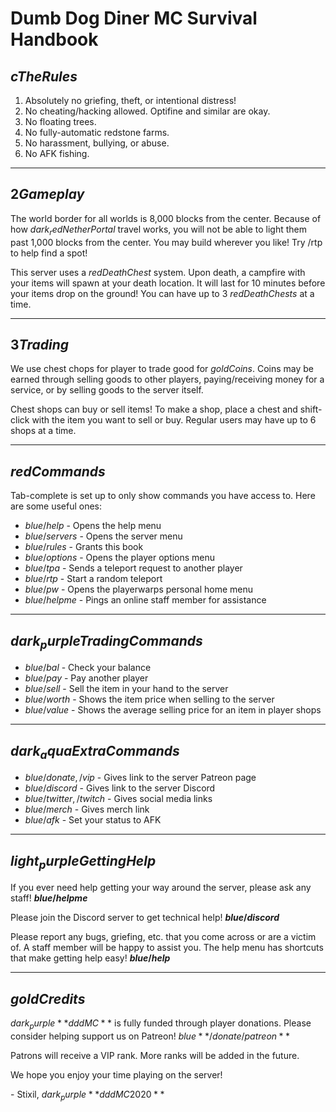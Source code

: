 # Dumb Dog Diner MC Survival Handbook

## $c The Rules$

1. Absolutely no griefing, theft, or intentional distress!
2. No cheating/hacking allowed. Optifine and similar are okay.
3. No floating trees.
4. No fully-automatic redstone farms.
5. No harassment, bullying, or abuse.
6. No AFK fishing.

---

## $2 Gameplay$

The world border for all worlds is 8,000 blocks from the center. Because of how
$dark_red Nether Portal$ travel works, you will not be able to light them past 1,000 blocks
from the center. You may build wherever you like! Try /rtp to help find a spot!

This server uses a $red Death Chest$ system. Upon death, a campfire with your items
will spawn at your death location. It will last for 10 minutes before your items
drop on the ground! You can have up to 3 $red Death Chests$ at a time.

---

## $3 Trading$

We use chest chops for player to trade good for $gold Coins$. Coins may be
earned through selling goods to other players, paying/receiving money for a
service, or by selling goods to the server itself.

Chest shops can buy or sell items! To make a shop, place a chest and shift-click
with the item you want to sell or buy. Regular users may have up to 6 shops at a
time.

---

## $red Commands$

Tab-complete is set up to only show commands you have access to. Here are some
useful ones:

- $blue /help$ - Opens the help menu
- $blue /servers$ - Opens the server menu
- $blue /rules$ - Grants this book
- $blue /options$ - Opens the player options menu
- $blue /tpa$ - Sends a teleport request to another player
- $blue /rtp$ - Start a random teleport
- $blue /pw$ - Opens the playerwarps personal home menu
- $blue /helpme$ - Pings an online staff member for assistance

---

## $dark_purple Trading Commands$

- $blue /bal$ - Check your balance
- $blue /pay$ - Pay another player
- $blue /sell$ - Sell the item in your hand to the server
- $blue /worth$ - Shows the item price when selling to the server
- $blue /value$ - Shows the average selling price for an item in player shops

---

## $dark_aqua Extra Commands$

- $blue /donate, /vip$ - Gives link to the server Patreon page
- $blue /discord$ - Gives link to the server Discord
- $blue /twitter, /twitch$ - Gives social media links
- $blue /merch$ - Gives merch link
- $blue /afk$ - Set your status to AFK

---

## $light_purple Getting Help$

If you ever need help getting your way around the server, please ask any staff!
**$blue /helpme$**

Please join the Discord server to get technical help! **$blue /discord$**

Please report any bugs, griefing, etc. that you come across or are a victim of.
A staff member will be happy to assist you. The help menu has shortcuts that
make getting help easy! **$blue /help$**

---

## $gold Credits$

$dark_purple **dddMC**$ is fully funded through player donations. Please consider helping
support us on Patreon! $blue **/donate /patreon**$

Patrons will receive a VIP rank. More
ranks will be added in the future.

We hope you enjoy your time playing on the server!

\- Stixil, $dark_purple **dddMC 2020**$
